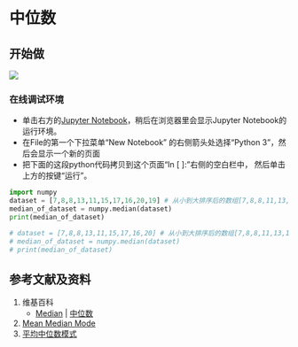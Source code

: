# 中位数

## 开始做

![](/images/统计/基本概念/中位数/1a.jpg)

### 在线调试环境

- 单击右方的[Jupyter Notebook](https://mybinder.org/v2/gh/ipython/ipython-in-depth/master?filepath=binder/Index.ipynb)，稍后在浏览器里会显示Jupyter Notebook的运行环境。
- 在File的第一个下拉菜单“New Notebook” 的右侧箭头处选择“Python 3”，然后会显示一个新的页面
- 把下面的这段python代码拷贝到这个页面“In [ ]:”右侧的空白栏中， 然后单击上方的按键“运行”。

```python
import numpy
dataset = [7,8,8,13,11,15,17,16,20,19] # 从小到大排序后的数组[7,8,8,11,13,15,16,17,19,20]
median_of_dataset = numpy.median(dataset)
print(median_of_dataset)

# dataset = [7,8,8,13,11,15,17,16,20] # 从小到大排序后的数组[7,8,8,11,13,15,16,17,19]
# median_of_dataset = numpy.median(dataset)
# print(median_of_dataset)
```

## 参考文献及资料

1. 维基百科
	- [Median](https://en.wikipedia.org/wiki/Median) | [中位数](https://zh.wikipedia.org/wiki/中位数) 
2. [Mean Median Mode](https://www.w3schools.com/python/python_ml_mean_median_mode.asp)
3. [平均中位数模式](https://www.w3school.com.cn/python/python_ml_mean_median_mode.asp)